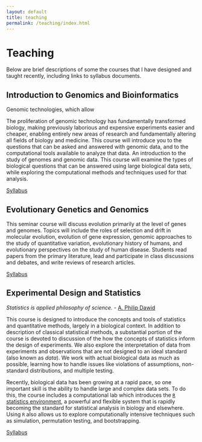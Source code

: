 ```yaml
---
layout: default
title: teaching
permalink: /teaching/index.html
---
```


# Teaching

Below are brief descriptions of some the courses that I have designed and taught recently, including links to syllabus documents.

## Introduction to Genomics and Bioinformatics

Genomic technologies, which allow

The proliferation of genomic technology has fundamentally transformed biology, making previously laborious and expensive experiments easier and cheaper, enabling entirely new areas of research and fundamentally altering all fields of biology and medicine. This course will introduce you to the questions that can be asked and answered with genomic data, and to the computational tools available to analyze that data.
An introduction to the study of genomes and genomic data. This course will examine the types of biological questions that can be answered using large biological data sets, while exploring the computational methods and techniques used for that analysis.

[Syllabus](/docs/BiolB216_syllabus_fall2011.pdf)

## Evolutionary Genetics and Genomics

This seminar course will discuss evolution primarily at the level of genes and genomes. Topics will include the roles of selection and drift in molecular evolution, evolution of gene expression, genomic approaches to the study of quantitative variation, evolutionary history of humans, and evolutionary perspectives on the study of human disease. Students  read papers from the primary literature, lead and participate in class discussions and debates, and write reviews of research articles.

[Syllabus](/docs/BiolB327_syllabus_spring2012.pdf)

## Experimental Design and Statistics

*Statistics is applied philosophy of science.* - [A. Philip Dawid](http://www.statslab.cam.ac.uk/~apd/)

This course is designed to introduce the concepts and tools of statistics and quantitative methods, largely in a biological context. In addition to description of classical statistical methods, a substantial portion of the course is devoted to discussion of the how the concepts of statistics inform the design of experiments. We also explore the interpretation of data from experiments and observations that are not designed to an ideal standard (also known as *data*). We work with actual biological data as much as possible, learning how to handle issues like violations of assumptions, non-standard distributions, and multiple testing.

Recently, biological data has been growing at a rapid pace, so one important skill is the ability to handle large and complex data sets. To do this, the course includes a computational lab which introduces the [`R` statistics environment](http://www.r-project.org), a powerful and flexible system that is rapidly becoming the standard for statistical analysis in biology and elsewhere. Using `R` also allows us to explore computationally intensive techniques such as simulation, permutation testing, and bootstrapping.

[Syllabus](/docs/BiolB215_syllabus_spring2012.pdf)




